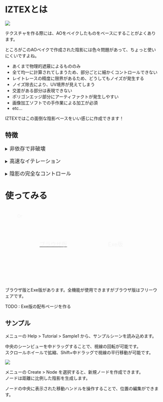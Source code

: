 
# IZTEXとは

![](media/ss_home02.gif)

テクスチャを作る際には、AOをベイクしたものをベースにすることがよくあります。

ところがこのAOベイクで作成された陰影には色々問題があって、ちょっと使いにくいですよね。

* あくまで物理的遮蔽によるもののみ
* 全て均一に計算されてしまうため、部分ごとに細かくコントロールできない
* レイトレースの精度に限界があるため、どうしてもノイズが発生する
* ノイズ除去により、UV境界が見えてしまう
* 交差がある部分は表現できない
* ポリゴンエッジ部分にアーティファクトが発生しやすい
* 画像加工ソフトでの手作業による加工が必須
* etc...

IZTEXではこの面倒な陰影ベースをいい感じに作成できます！

## 特徴

<details>
<summary><span style="font-size:larger;">非依存で非破壊</span></summary>
<div style="margin:10px 20px">
たとえばAOベイクで作成した陰影を使用する場合、画像加工ソフトでの編集が必要になりますが、この加工を行ったあとでMeshを変形したりUVを変更した場合、再度ベイクから加工をやり直す事になります。<br/><br/>
これに対してIZTEXでの編集は、Meshの変形やUV変種などの手戻りが発生しても、作業のやり直しがほとんど発生しません。DCCツール上のあらゆる編集に非依存で、モデルへの操作を行わない非破壊編集です。<br/><br/>
モデリングのどの段階からでもテクスチャリングを開始することができ、たとえモーション作成後の最終工程で粗が見つかった場合でも、修正をあきらめる必要がありません。
</div></details>

<br/>
<details>
<summary><span style="font-size:larger;">高速なイテレーション</span></summary>
<div style="margin:10px 20px">
陰影の配置から着色まで、編集結果はリアルタイムでテクスチャに反映されます。<br/>
ベイクボタンを押して長時間待機する必要はありません。
</div></details>

<br/>
<details>
<summary><span style="font-size:larger;">陰影の完全なコントロール</span></summary>
<div style="margin:10px 20px">
特に単純なモデルや有機的キャラクターの場合、陰影は物理的正しさよりもステレオタイプ的な表現が好ましい事が多々あります。<br/><br/>
例えば高さ方向に陰影グラデーションを付ける・側面部分や、おでこ、首周りを暗く・肘や膝の関節に陰影をいれる、胸の陰影をいい感じに、などなど…<br/><br/>
こういったアーティスティックな陰影は従来基本的に手書きに頼ることになります。ところが手書きでの滑らかな陰影はとても難しく、時間もかかり、やり直しもききません。<br/><br/>
IZTEXではこのような陰影を簡単に、綺麗に作成でき、また何度でもメッシュやUV編集をやり直すことが可能です。
</div></details>


# 使ってみる

<style>
.appBtn a {
	display: flex !important;
	justify-content: center;
	align-items: center;
	margin: 0 !important;
	font-size: 18px !important;
	height: 200px;
}
.appBtn a:hover {
	text-decoration: none;
	background-color: #bbbbbb;
}
.appBtn {
	display: flex;
	flex-direction: row;
	margin: 40px 40px;
	position: relative;
}
.appBtn .appColumn {
	width: 50%;
}
.appBtn .ui.vertical.divider::after, .appBtn .ui.vertical.divider::before {
	border-left-color: #f3f3f3;
}
.appBtn div {
	color: #f3f3f3 !important;
	opacity: 1 !important;
}
</style>
<div class="appBtn">
	<div class="ui vertical divider">Or</div>
	<div class="appColumn">
		<a class="ui blue button" style="border-radius: 20px 0 0 20px;" href="../" target="_blank">
			<div class="ui icon header" style="height: auto;">
				<i class="world icon"></i>
				ブラウザ版
			</div>
		</a>
	</div>
	<div class="appColumn">
		<a class="ui black disabled button" style="border-radius: 0 20px 20px 0;">
			<div class="ui icon header" style="height: auto;">
				<i class="download icon"></i>
				Exe版
			</div>
		</a>
	</div>
</div>


ブラウザ版とExe版があります。全機能が使用できますがブラウザ版はフリーウェアです。

TODO : Exe版の配布ページを作る


## サンプル

メニューの Help > Tutorial > Sample1 から、サンプルシーンを読み込めます。

中央のシーンビューを中ドラッグすることで、視線の回転が可能です。<br/>
スクロールホイールで拡縮、Shift+中ドラッグで視線の平行移動が可能です。<br/>

![](media/ss_home01.gif)

メニューの Create > Node を選択すると、新規ノードを作成できます。<br/>
ノードは距離に比例した陰影を生成します。

ノードの中央に表示された移動ハンドルを操作することで、位置の編集ができます。


